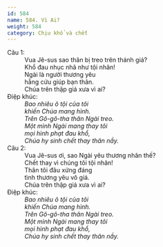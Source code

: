 ```yaml
---
id: 584
name: 584. Vì Ai?
weight: 584
category: Chịu khổ và chết
---
```

<dl><dt>Câu 1:</dt><dd data-verse="1">Vua Jê-sus sao thân bị treo trên thánh giá? <br/>Khổ đau nhục nhã như tội nhân! <br/>Ngài là người thương yêu <br/>hằng cứu giúp bạn thân. <br/>Chúa trên thập giá xưa vì ai? </dd><dt>Điệp khúc:</dt><dd data-chorus="1"><em>Bao nhiêu ô tội của tôi <br/>khiến Chúa mang hình. <br/>Trên Gô-gô-tha thân Ngài treo. <br/>Một mình Ngài mang thay tôi <br/>mọi hình phạt đau khổ, <br/>Chúa hy sinh chết thay thân nầy. </em></dd><dt>Câu 2:</dt><dd data-verse="2">Vua Jê-sus ơi, sao Ngài yêu thương nhân thế? <br/>Chết thay vì chúng tôi tội nhân! <br/>Thân tôi đâu xứng đáng <br/>tình thương yêu vô giá. <br/>Chúa trên thập giá xưa vì ai? </dd><dt>Điệp khúc:</dt><dd data-chorus="1"><em>Bao nhiêu ô tội của tôi <br/>khiến Chúa mang hình. <br/>Trên Gô-gô-tha thân Ngài treo. <br/>Một mình Ngài mang thay tôi <br/>mọi hình phạt đau khổ, <br/>Chúa hy sinh chết thay thân nầy. </em></dd></dl>
